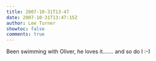 ```yaml
---
title: 2007-10-31T13-47
date: 2007-10-31T13:47:15Z
author: Lee Turner
showtoc: false
comments: true
---
```


Been swimming with Oliver, he loves it....... and so do I :-)

